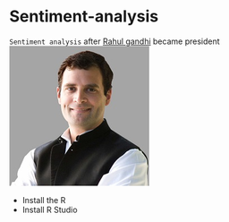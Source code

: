 # Sentiment-analysis
`Sentiment analysis` after [Rahul gandhi](https://en.wikipedia.org/wiki/Rahul_Gandhi) became president
![alt text](raga.jpg "Rahul gandhi")
* Install the R 
* Install R Studio
